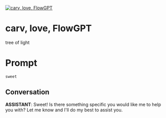 
[![carv, love, FlowGPT](https://flow-prompt-covers.s3.us-west-1.amazonaws.com/icon/futuristic/futu_3.png)]()
# carv, love, FlowGPT 
tree of light

# Prompt

```
sweet
```

## Conversation

**ASSISTANT**: Sweet! Is there something specific you would like me to help you with? Let me know and I'll do my best to assist you.


